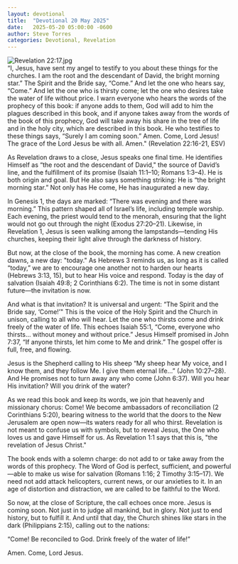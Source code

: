 ```yaml
---
layout: devotional
title:  "Devotional 20 May 2025"
date:   2025-05-20 05:00:00 -0600
author: Steve Torres
categories: Devotional, Revelation
---
```

<img src="https://sitemedia.esteeb.com/file/esteebcomsitemedia/devotional_images/Revelation/Rev-22_17.jpg?raw=true" alt="Revelation 22:17.jpg" style="max-width: 100%; height: auto;">

<div class="scripture">
  “I, Jesus, have sent my angel to testify to you about these things for the churches. I am the root and the descendant of David, the bright morning star.” The Spirit and the Bride say, “Come.” And let the one who hears say, “Come.” And let the one who is thirsty come; let the one who desires take the water of life without price. I warn everyone who hears the words of the prophecy of this book: if anyone adds to them, God will add to him the plagues described in this book, and if anyone takes away from the words of the book of this prophecy, God will take away his share in the tree of life and in the holy city, which are described in this book. He who testifies to these things says, “Surely I am coming soon.” Amen. Come, Lord Jesus! The grace of the Lord Jesus be with all. Amen." (Revelation 22:16-21, ESV)
</div>

As Revelation draws to a close, Jesus speaks one final time. He identifies Himself as “the root and the descendant of David," the source of David’s line, and the fulfillment of its promise (Isaiah 11:1–10; Romans 1:3–4). He is both origin and goal. But He also says something striking: He is “the bright morning star.” Not only has He come, He has inaugurated a new day.

In Genesis 1, the days are marked: “There was evening and there was morning.” This pattern shaped all of Israel’s life, including temple worship. Each evening, the priest would tend to the menorah, ensuring that the light would not go out through the night (Exodus 27:20–21). Likewise, in Revelation 1, Jesus is seen walking among the lampstands—tending His churches, keeping their light alive through the darkness of history.

But now, at the close of the book, the morning has come. A new creation dawns, a new day: "today." As Hebrews 3 reminds us, as long as it is called “today,” we are to encourage one another not to harden our hearts (Hebrews 3:13, 15), but to hear His voice and respond. Today is the day of salvation (Isaiah 49:8; 2 Corinthians 6:2). The time is not in some distant future—the invitation is now.

And what is that invitation? It is universal and urgent: “The Spirit and the Bride say, ‘Come!’" This is the voice of the Holy Spirit and the Church in unison, calling to all who will hear. Let the one who thirsts come and drink freely of the water of life. This echoes Isaiah 55:1, “Come, everyone who thirsts… without money and without price.” Jesus Himself promised in John 7:37, “If anyone thirsts, let him come to Me and drink.” The gospel offer is full, free, and flowing.

Jesus is the Shepherd calling to His sheep “My sheep hear My voice, and I know them, and they follow Me. I give them eternal life…” (John 10:27–28). And He promises not to turn away any who come (John 6:37). Will you hear His invitation? Will you drink of the water?

As we read this book and keep its words, we join that heavenly and missionary chorus: Come! We become ambassadors of reconciliation (2 Corinthians 5:20), bearing witness to the world that the doors to the New Jerusalem are open now—its waters ready for all who thirst. Revelation is not meant to confuse us with symbols, but to reveal Jesus, the One who loves us and gave Himself for us. As Revelation 1:1 says that this is, "the revelation of Jesus Christ."

The book ends with a solemn charge: do not add to or take away from the words of this prophecy. The Word of God is perfect, sufficient, and powerful—able to make us wise for salvation (Romans 1:16; 2 Timothy 3:15–17). We need not add attack helicopters, current news, or our anxieties to it. In an age of distortion and distraction, we are called to be faithful to the Word.

So now, at the close of Scripture, the call echoes once more. Jesus is coming soon. Not just in to judge all mankind, but in glory. Not just to end history, but to fulfill it. And until that day, the Church shines like stars in the dark (Philippians 2:15), calling out to the nations:

“Come! Be reconciled to God. Drink freely of the water of life!”

Amen. Come, Lord Jesus.